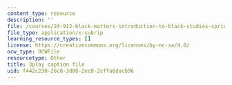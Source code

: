 ```yaml
---
content_type: resource
description: ''
file: /courses/24-912-black-matters-introduction-to-black-studies-spring-2017/f442c23026c83d082ec02cffa6dacb96_o4xIlEt71Pw.srt
file_type: application/x-subrip
learning_resource_types: []
license: https://creativecommons.org/licenses/by-nc-sa/4.0/
ocw_type: OCWFile
resourcetype: Other
title: 3play caption file
uid: f442c230-26c8-3d08-2ec0-2cffa6dacb96
---
```

